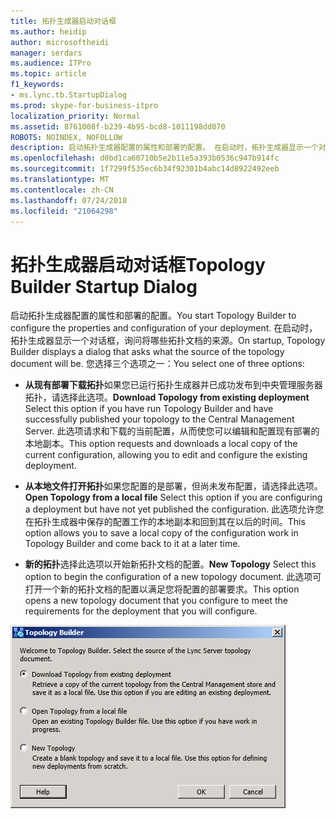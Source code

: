 ```yaml
---
title: 拓扑生成器启动对话框
ms.author: heidip
author: microsoftheidi
manager: serdars
ms.audience: ITPro
ms.topic: article
f1_keywords:
- ms.lync.tb.StartupDialog
ms.prod: skype-for-business-itpro
localization_priority: Normal
ms.assetid: 8761008f-b239-4b95-bcd8-1011198dd070
ROBOTS: NOINDEX, NOFOLLOW
description: 启动拓扑生成器配置的属性和部署的配置。 在启动时，拓扑生成器显示一个对话框，询问将哪些拓扑文档的来源。 您选择三个选项之一：
ms.openlocfilehash: d0bd1ca60710b5e2b11e5a393b0536c947b914fc
ms.sourcegitcommit: 1f7299f535ec6b34f92301b4abc14d8922492eeb
ms.translationtype: MT
ms.contentlocale: zh-CN
ms.lasthandoff: 07/24/2018
ms.locfileid: "21064298"
---
```

# <a name="topology-builder-startup-dialog"></a><span data-ttu-id="465dc-105">拓扑生成器启动对话框</span><span class="sxs-lookup"><span data-stu-id="465dc-105">Topology Builder Startup Dialog</span></span>
 
<span data-ttu-id="465dc-106">启动拓扑生成器配置的属性和部署的配置。</span><span class="sxs-lookup"><span data-stu-id="465dc-106">You start Topology Builder to configure the properties and configuration of your deployment.</span></span> <span data-ttu-id="465dc-107">在启动时，拓扑生成器显示一个对话框，询问将哪些拓扑文档的来源。</span><span class="sxs-lookup"><span data-stu-id="465dc-107">On startup, Topology Builder displays a dialog that asks what the source of the topology document will be.</span></span> <span data-ttu-id="465dc-108">您选择三个选项之一：</span><span class="sxs-lookup"><span data-stu-id="465dc-108">You select one of three options:</span></span>
  
- <span data-ttu-id="465dc-109">**从现有部署下载拓扑**如果您已运行拓扑生成器并已成功发布到中央管理服务器拓扑，请选择此选项。</span><span class="sxs-lookup"><span data-stu-id="465dc-109">**Download Topology from existing deployment** Select this option if you have run Topology Builder and have successfully published your topology to the Central Management Server.</span></span> <span data-ttu-id="465dc-110">此选项请求和下载的当前配置，从而使您可以编辑和配置现有部署的本地副本。</span><span class="sxs-lookup"><span data-stu-id="465dc-110">This option requests and downloads a local copy of the current configuration, allowing you to edit and configure the existing deployment.</span></span>
    
- <span data-ttu-id="465dc-111">**从本地文件打开拓扑**如果您配置的是部署，但尚未发布配置，请选择此选项。</span><span class="sxs-lookup"><span data-stu-id="465dc-111">**Open Topology from a local file** Select this option if you are configuring a deployment but have not yet published the configuration.</span></span> <span data-ttu-id="465dc-112">此选项允许您在拓扑生成器中保存的配置工作的本地副本和回到其在以后的时间。</span><span class="sxs-lookup"><span data-stu-id="465dc-112">This option allows you to save a local copy of the configuration work in Topology Builder and come back to it at a later time.</span></span>
    
- <span data-ttu-id="465dc-113">**新的拓扑**选择此选项以开始新拓扑文档的配置。</span><span class="sxs-lookup"><span data-stu-id="465dc-113">**New Topology** Select this option to begin the configuration of a new topology document.</span></span> <span data-ttu-id="465dc-114">此选项可打开一个新的拓扑文档的配置以满足您将配置的部署要求。</span><span class="sxs-lookup"><span data-stu-id="465dc-114">This option opens a new topology document that you configure to meet the requirements for the deployment that you will configure.</span></span>
    
![拓扑生成器启动对话框](../../../media/Topology_Builder_Startup_Dialog.jpg)
  
